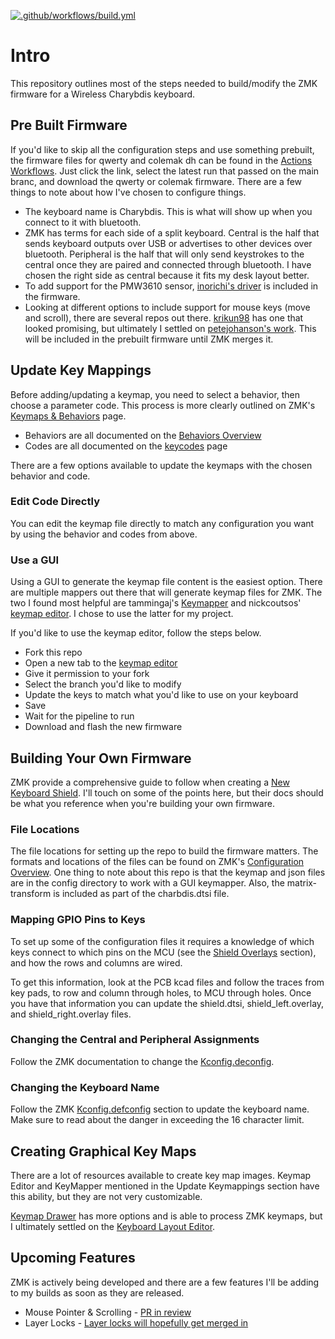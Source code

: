 [![.github/workflows/build.yml](https://github.com/280Zo/charybdis-wireless-mini-zmk-firmware/actions/workflows/build.yml/badge.svg)](https://github.com/280Zo/charybdis-wireless-mini-zmk-firmware/actions/workflows/build.yml)

# Intro

This repository outlines most of the steps needed to build/modify the ZMK firmware for a Wireless Charybdis keyboard.

## Pre Built Firmware

If you'd like to skip all the configuration steps and use something prebuilt, the firmware files for qwerty and colemak dh can be found in the [Actions Workflows](https://github.com/280Zo/charybdis-wireless-mini-zmk-firmware/actions?query=is%3Acompleted+branch%3Amain). Just click the link, select the latest run that passed on the main branc, and download the qwerty or colemak firmware. There are a few things to note about how I've chosen to configure things.

- The keyboard name is Charybdis. This is what will show up when you connect to it with bluetooth.
- ZMK has terms for each side of a split keyboard. Central is the half that sends keyboard outputs over USB or advertises to other devices over bluetooth. Peripheral is the half that will only send keystrokes to the central once they are paired and connected through bluetooth. I have chosen the right side as central because it fits my desk layout better.
- To add support for the PMW3610 sensor, [inorichi's driver](https://github.com/inorichi/zmk-pmw3610-driver?tab=readme-ov-file) is included in the firmware.
- Looking at different options to include support for mouse keys (move and scroll), there are several repos out there. [krikun98](https://github.com/krikun98/zmk/tree/mouse-pr) has one that looked promising, but ultimately I settled on [petejohanson's work](https://github.com/petejohanson/zmk/blob/feat/pointers-move-scroll/docs/docs/behaviors/mouse-emulation.md). This will be included in the prebuilt firmware until ZMK merges it.

## Update Key Mappings

Before adding/updating a keymap, you need to select a behavior, then choose a parameter code. This process is more clearly outlined on ZMK's [Keymaps & Behaviors](https://zmk.dev/docs/features/keymaps) page.
- Behaviors are all documented on the [Behaviors Overview](https://zmk.dev/docs/behaviors)
- Codes are all documented on the [keycodes](https://zmk.dev/docs/codes) page

There are a few options available to update the keymaps with the chosen behavior and code.

### Edit Code Directly

You can edit the keymap file directly to match any configuration you want by using the behavior and codes from above.

### Use a GUI

Using a GUI to generate the keymap file content is the easiest option. There are multiple mappers out there that will generate keymap files for ZMK. The two I found most helpful are tammingaj's [Keymapper](https://www.keymapper.dev/code) and nickcoutsos' [keymap editor](https://nickcoutsos.github.io/keymap-editor/). I chose to use the latter for my project.

If you'd like to use the keymap editor, follow the steps below.

- Fork this repo
- Open a new tab to the [keymap editor](https://nickcoutsos.github.io/keymap-editor)
- Give it permission to your fork
- Select the branch you'd like to modify
- Update the keys to match what you'd like to use on your keyboard
- Save
- Wait for the pipeline to run
- Download and flash the new firmware

## Building Your Own Firmware

ZMK provide a comprehensive guide to follow when creating a [New Keyboard Shield](https://zmk.dev/docs/development/new-shield). I'll touch on some of the points here, but their docs should be what you reference when you're building your own firmware.

### File Locations

The file locations for setting up the repo to build the firmware matters. The formats and locations of the files can be found on ZMK's [Configuration Overview](https://zmk.dev/docs/config). One thing to note about this repo is that the keymap and json files are in the config directory to work with a GUI keymapper. Also, the matrix-transform is included as part of the charbdis.dtsi file.

### Mapping GPIO Pins to Keys

To set up some of the configuration files it requires a knowledge of which keys connect to which pins on the MCU (see the [Shield Overlays](https://zmk.dev/docs/development/new-shield#shield-overlays) section), and how the rows and columns are wired.

To get this information, look at the PCB kcad files and follow the traces from key pads, to row and column through holes, to MCU through holes. Once you have that information you can update the shield.dtsi, shield_left.overlay, and shield_right.overlay files.

### Changing the Central and Peripheral Assignments

Follow the ZMK documentation to change the [Kconfig.deconfig](https://zmk.dev/docs/development/new-shield#kconfigdefconfig).

### Changing the Keyboard Name

Follow the ZMK [Kconfig.defconfig](https://zmk.dev/docs/development/new-shield#kconfigdefconfig) section to update the keyboard name. Make sure to read about the danger in exceeding the 16 character limit.

## Creating Graphical Key Maps
 
There are a lot of resources available to create key map images. Keymap Editor and KeyMapper mentioned in the Update Keymappings section have this ability, but they are not very customizable.

[Keymap Drawer](https://keymap-drawer.streamlit.app/) has more options and is able to process ZMK keymaps, but I ultimately settled on the [Keyboard Layout Editor](http://www.keyboard-layout-editor.com/#/).
 
## Upcoming Features

ZMK is actively being developed and there are a few features I'll be adding to my builds as soon as they are released.

- Mouse Pointer & Scrolling - [PR in review](https://github.com/zmkfirmware/zmk/pull/2027)
- Layer Locks - [Layer locks will hopefully get merged in](https://github.com/zmkfirmware/zmk/pull/1984)